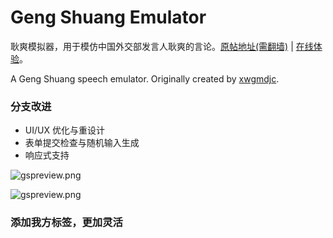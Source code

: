 # Geng Shuang Emulator

耿爽模拟器，用于模仿中国外交部发言人耿爽的言论。[原帖地址(需翻墙)](https://pincong.rocks/article/9938) | [在线体验](https://jditlee.github.io/)。

A Geng Shuang speech emulator. Originally created by [xwgmdjc](https://github.com/xwgmdjc).

### 分支改进

- UI/UX 优化与重设计
- 表单提交检查与随机输入生成
- 响应式支持

![gspreview.png](https://i.loli.net/2019/11/30/T9AwOQnHGxJYZ4U.png)

![gspreview.png](https://raw.githubusercontent.com/fedink/GengShuangEmulator/master/gspreview.png)

### 添加我方标签，更加灵活